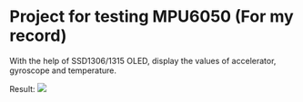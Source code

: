 # Project for testing MPU6050 (For my record)
With the help of SSD1306/1315 OLED, display the values of accelerator, gyroscope and temperature.

Result:
![](https://i.imgur.com/1XBfgPz.jpg)